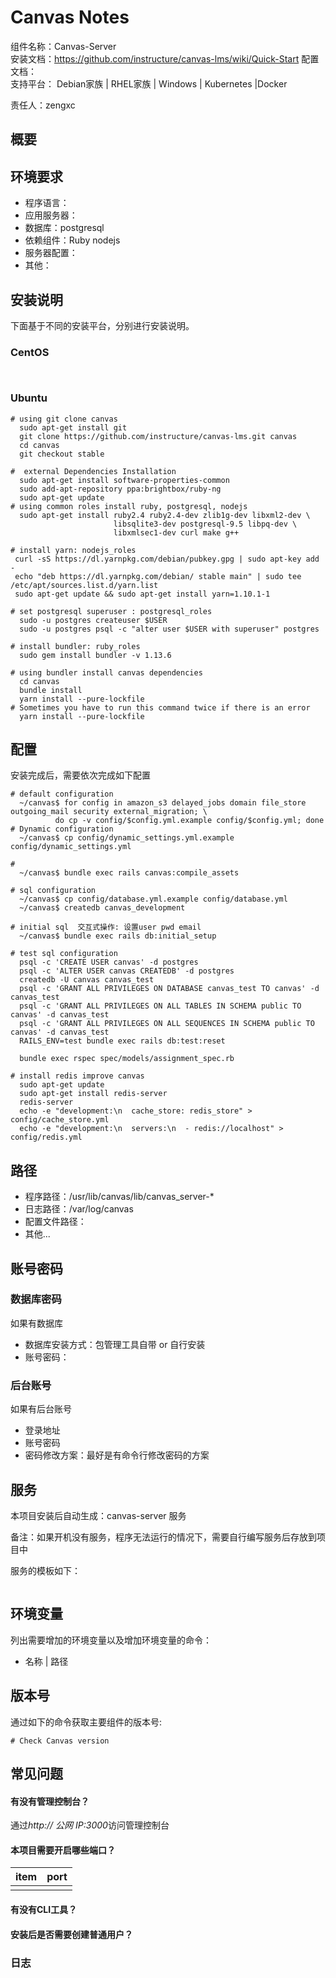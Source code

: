 # Canvas Notes

组件名称：Canvas-Server  
安装文档：https://github.com/instructure/canvas-lms/wiki/Quick-Start
配置文档：  
支持平台： Debian家族 | RHEL家族 | Windows | Kubernetes |Docker  

责任人：zengxc

## 概要



## 环境要求

* 程序语言：
* 应用服务器：
* 数据库：postgresql
* 依赖组件：Ruby  nodejs
* 服务器配置：
* 其他：

## 安装说明


下面基于不同的安装平台，分别进行安装说明。

### CentOS

```shell


```

### Ubuntu

```shell
# using git clone canvas
  sudo apt-get install git
  git clone https://github.com/instructure/canvas-lms.git canvas
  cd canvas
  git checkout stable

#  external Dependencies Installation 
  sudo apt-get install software-properties-common
  sudo add-apt-repository ppa:brightbox/ruby-ng
  sudo apt-get update
# using common roles install ruby, postgresql, nodejs  
  sudo apt-get install ruby2.4 ruby2.4-dev zlib1g-dev libxml2-dev \
                       libsqlite3-dev postgresql-9.5 libpq-dev \
                       libxmlsec1-dev curl make g++

# install yarn: nodejs_roles
 curl -sS https://dl.yarnpkg.com/debian/pubkey.gpg | sudo apt-key add -
 echo "deb https://dl.yarnpkg.com/debian/ stable main" | sudo tee /etc/apt/sources.list.d/yarn.list
 sudo apt-get update && sudo apt-get install yarn=1.10.1-1

# set postgresql superuser : postgresql_roles
  sudo -u postgres createuser $USER
  sudo -u postgres psql -c "alter user $USER with superuser" postgres

# install bundler: ruby_roles
  sudo gem install bundler -v 1.13.6

# using bundler install canvas dependencies
  cd canvas
  bundle install
  yarn install --pure-lockfile
# Sometimes you have to run this command twice if there is an error
  yarn install --pure-lockfile

```

## 配置

安装完成后，需要依次完成如下配置

```shell
# default configuration
  ~/canvas$ for config in amazon_s3 delayed_jobs domain file_store outgoing_mail security external_migration; \
          do cp -v config/$config.yml.example config/$config.yml; done
# Dynamic configuration
  ~/canvas$ cp config/dynamic_settings.yml.example config/dynamic_settings.yml

#  
  ~/canvas$ bundle exec rails canvas:compile_assets

# sql configuration
  ~/canvas$ cp config/database.yml.example config/database.yml
  ~/canvas$ createdb canvas_development

# initial sql  交互式操作: 设置user pwd email
  ~/canvas$ bundle exec rails db:initial_setup

# test sql configuration
  psql -c 'CREATE USER canvas' -d postgres
  psql -c 'ALTER USER canvas CREATEDB' -d postgres
  createdb -U canvas canvas_test
  psql -c 'GRANT ALL PRIVILEGES ON DATABASE canvas_test TO canvas' -d canvas_test
  psql -c 'GRANT ALL PRIVILEGES ON ALL TABLES IN SCHEMA public TO canvas' -d canvas_test
  psql -c 'GRANT ALL PRIVILEGES ON ALL SEQUENCES IN SCHEMA public TO canvas' -d canvas_test
  RAILS_ENV=test bundle exec rails db:test:reset

  bundle exec rspec spec/models/assignment_spec.rb

# install redis improve canvas
  sudo apt-get update
  sudo apt-get install redis-server
  redis-server
  echo -e "development:\n  cache_store: redis_store" > config/cache_store.yml
  echo -e "development:\n  servers:\n  - redis://localhost" > config/redis.yml

```

## 路径

* 程序路径：/usr/lib/canvas/lib/canvas_server-*
* 日志路径：/var/log/canvas  
* 配置文件路径：  
* 其他...

## 账号密码

### 数据库密码

如果有数据库

* 数据库安装方式：包管理工具自带 or 自行安装
* 账号密码：

### 后台账号

如果有后台账号

* 登录地址
* 账号密码
* 密码修改方案：最好是有命令行修改密码的方案


## 服务

本项目安装后自动生成：canvas-server 服务

备注：如果开机没有服务，程序无法运行的情况下，需要自行编写服务后存放到项目中

服务的模板如下：

```

```

## 环境变量

列出需要增加的环境变量以及增加环境变量的命令：

* 名称 | 路径

## 版本号

通过如下的命令获取主要组件的版本号: 

```
# Check Canvas version

```

## 常见问题

#### 有没有管理控制台？

通过*http:// 公网 IP:3000*访问管理控制台 

#### 本项目需要开启哪些端口？

| item      | port  |
| --------- | ----- |
|  | |


#### 有没有CLI工具？



#### 安装后是否需要创建普通用户？


### 日志

